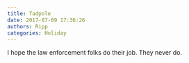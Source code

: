 ```yaml
---
title: Tadpole
date: 2017-07-09 17:36:26
authors: Ripp
categories: Holiday
---
```


 I hope the law enforcement folks do their job. They never do.